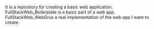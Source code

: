 It is a repository for creating a basic web application.
<br />
FullStackWeb_Boilerplate is a basic part of a web app.
<br />
FullStackWeb_WebGrus a real implementation of the web app I want to create.
